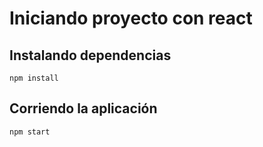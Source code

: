 # Iniciando proyecto con react

## Instalando dependencias
```
npm install
```

## Corriendo la aplicación
```
npm start
```
